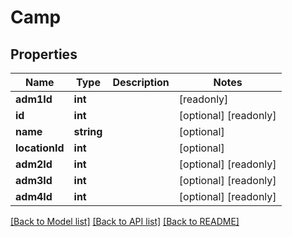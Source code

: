 # Camp

## Properties
Name | Type | Description | Notes
------------ | ------------- | ------------- | -------------
**adm1Id** | **int** |  | [readonly] 
**id** | **int** |  | [optional] [readonly] 
**name** | **string** |  | [optional] 
**locationId** | **int** |  | [optional] 
**adm2Id** | **int** |  | [optional] [readonly] 
**adm3Id** | **int** |  | [optional] [readonly] 
**adm4Id** | **int** |  | [optional] [readonly] 

[[Back to Model list]](../README.md#documentation-for-models) [[Back to API list]](../README.md#documentation-for-api-endpoints) [[Back to README]](../README.md)


